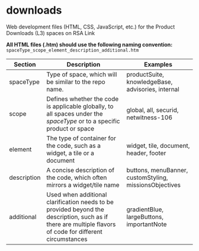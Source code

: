 # downloads
Web development files (HTML, CSS, JavaScript, etc.) for the Product Downloads (L3) spaces on RSA Link

**All HTML files (.htm) should use the following naming convention:** 
`spaceType_scope_element_description_additional.htm`

Section | Description | Examples
------- | ----------- | --------
spaceType | Type of space, which will be similar to the repo name. | productSuite, knowledgeBase, advisories, internal 
scope | Defines whether the code is applicable globally, to all spaces under the *spaceType* or to a specific product or space | global, all, securid, netwitness-106
element | The type of container for the code, such as a widget, a tile or a document | widget, tile, document, header, footer
description | A concise description of the code, which often mirrors a widget/tile name | buttons, menuBanner, customStyling, missionsObjectives
additional | Used when additional clarification needs to be provided beyond the description, such as if there are multiple flavors of code for different circumstances | gradientBlue, largeButtons, importantNote
